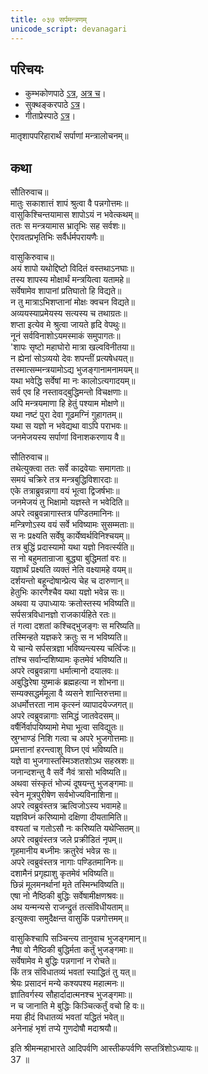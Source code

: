 ```yaml
---
title: ०३७ सर्पमन्त्रणम्
unicode_script: devanagari
---
```


## परिचयः
- कुम्भकोणपाठे [ऽत्र](https://archive.org/details/mahAbhArata-kumbhakoNam/page/n369), [अत्र च](https://sanskritdocuments.org/mirrors/mahabharata/mbhK/mahabharata-k-01-sa.html)।
- सुक्थङ्करपाठे [ऽत्र](http://bombay.indology.info/mahabharata/text/UD/MBh01.txt)।
- गीताप्रेस्पाठे [ऽत्र](https://archive.org/stream/mahabharata01ramauoft#page/564/mode/2up)।

मातृशापपरिहारार्थं सर्पाणां मन्त्रालोचनम्॥  

## कथा


सौतिरुवाच॥  
मातुः सकाशात्तं शापं श्रुत्वा वै पन्नगोत्तमः॥  
वासुकिश्चिन्तयामास शापोऽयं न भवेत्कथम्॥  
ततः स मन्त्रयामास भ्रातृभिः सह सर्वशः॥  
ऐरावतप्रभृतिभिः सर्वैर्धर्मपरायणैः॥  

वासुकिरुवाच॥  
अयं शापो यथोद्दिष्टो विदितं वस्तथाऽनघाः॥  
तस्य शापस्य मोक्षार्थं मन्त्रयित्वा यतामहे॥  
सर्वेषामेव शापानां प्रतिघातो हि विद्यते॥  
न तु मात्राऽभिशप्तानां मोक्षः क्वचन विद्यते॥  
अव्ययस्याप्रमेयस्य सत्यस्य च तथाग्रतः॥  
शप्ता इत्येव मे श्रुत्वा जायते हृदि वेपथुः॥  
नूनं सर्वविनाशोऽयमस्माकं समुपागतः॥  
'शापः सृष्टो महाघोरो मात्रा खल्वविनीतया॥  
न ह्येनां सोऽव्ययो देवः शपन्तीं प्रत्यषेधयत्॥  
तस्मात्सम्मन्त्रयामोऽद्य भुजङ्गानामनामयम्॥  
यथा भवेद्धि सर्वेषां मा नः कालोऽत्यगादयम्॥  
सर्व एव हि नस्तावद्बुद्धिमन्तो विचक्षणाः॥  
अपि मन्त्रयमाणा हि हेतुं पश्याम मोक्षणे॥  
यथा नष्टं पुरा देवा गूढमग्निं गुहागतम्॥  
यथा स यज्ञो न भवेद्यथा वाऽपि पराभवः॥  
जनमेजयस्य सर्पाणां विनाशकरणाय वै॥  

सौतिरुवाच॥  
तथेत्युक्त्वा ततः सर्वे काद्रवेयाः समागताः॥  
समयं चक्रिरे तत्र मन्त्रबुद्धिविशारदाः॥  
एके तत्राब्रुवन्नागा वयं भूत्वा द्विजर्षभाः॥  
जनमेजयं तु भिक्षामो यज्ञस्ते न भवेदिति॥  
अपरे त्वब्रुवन्नागास्तत्र पण्डितमानिनः॥  
मन्त्रिणोऽस्य वयं सर्वे भविष्यामः सुसम्मताः॥  
स नः प्रक्ष्यति सर्वेषु कार्येष्वर्थविनिश्चयम्॥  
तत्र बुद्धिं प्रदास्यामो यथा यज्ञो निवर्त्स्यति॥  
स नो बहुमतान्राजा बुद्ध्या बुद्धिमतां वरः॥  
यज्ञार्थं प्रक्ष्यति व्यक्तं नेति वक्ष्यामहे वयम्॥  
दर्शयन्तो बहून्दोषान्प्रेत्य चेह च दारुणान्॥  
हेतुभिः कारणैश्चैव यथा यज्ञो भवेन्न सः॥  
अथवा य उपाध्यायः क्रतोस्तस्य भविष्यति॥  
सर्पसत्रविधानज्ञो राजकार्यहिते रतः॥  
तं गत्वा दशतां कश्चिद्भुजङ्गः स मरिष्यति॥  
तस्मिन्हते यज्ञकरे क्रतुः स न भविष्यति॥  
ये चान्ये सर्पसत्रज्ञा भविष्यन्त्यस्य चर्त्विजः॥  
तांश्च सर्वान्दशिष्यामः कृतमेवं भविष्यति॥  
अपरे त्वब्रुवन्नागा धर्मात्मानो दयालवः॥  
अबुद्धिरेषा युष्माकं ब्रह्महत्या न शोभना॥  
सम्यक्सद्धर्ममूला वै व्यसने शान्तिरुत्तमा॥  
अधर्मोत्तरता नाम कृत्स्नं व्यापादयेज्जगत्॥  
अपरे त्वब्रुवन्नागाः समिद्धं जातवेदसम्॥  
वर्षैर्निर्वापयिष्यामो मेघा भूत्वा सविद्युतः॥  
स्रुग्भाण्डं निशि गत्वा च अपरे भुजगोत्तमाः॥  
प्रमत्तानां हरन्त्वाशु विघ्न एवं भविष्यति॥  
यज्ञे वा भुजगास्तस्मिञ्शतशोऽथ सहस्रशः॥  
जनान्दशन्तु वै सर्वे नैवं त्रासो भविष्यति॥  
अथवा संस्कृतं भोज्यं दूषयन्तु भुजङ्गमाः॥  
स्वेन मूत्रपुरीषेण सर्वभोज्यविनाशिना॥  
अपरे त्वब्रुवंस्तत्र ऋत्विजोऽस्य भवामहे॥  
यज्ञविघ्नं करिष्यामो दक्षिणा दीयतामिति॥  
वश्यतां च गतोऽसौ नः करिष्यति यथेप्सितम्॥  
अपरे त्वब्रुवंस्तत्र जले प्रक्रीडितं नृपम्॥  
गृहमानीय बध्नीमः क्रतुरेवं भवेन्न सः॥  
अपरे त्वब्रुवंस्तत्र नागाः पण्डितमानिनः॥  
दशामैनं प्रगृह्याशु कृतमेवं भविष्यति॥  
छिन्नं मूलमनर्थानां मृते तस्मिन्भविष्यति॥  
एषा नो नैष्ठिकी बुद्धिः सर्वेषामीक्षणश्रवः॥  
अथ यन्मन्यसे राजन्द्रुतं तत्संविधीयताम्॥  
इत्युक्त्वा समुदैक्षन्त वासुकिं पन्नगोत्तमम्॥  

वासुकिश्चापि सञ्चिन्त्य तानुवाच भुजङ्गमान्॥  
नैषा वो नैष्ठिकी बुद्धिर्मता कर्तुं भुजङ्गमाः॥  
सर्वेषामेव मे बुद्धिः पन्नगानां न रोचते॥  
किं तत्र संविधातव्यं भवतां स्याद्धितं तु यत्॥  
श्रेयः प्रसादनं मन्ये कश्यपश्य महात्मनः॥  
ज्ञातिवर्गस्य सौहार्दादात्मनश्च भुजङ्गमाः॥  
न च जानाति मे बुद्धिः किञ्चित्कर्तुं वचो हि वः॥  
मया हीदं विधातव्यं भवतां यद्धितं भवेत्॥  
अनेनाहं भृशं तप्ये गुणदोषौ मदाश्रयौ॥  

इति श्रीमन्महाभारते आदिपर्वणि आस्तीकपर्वणि सप्तत्रिंशोऽध्यायः॥  
37 ॥  
